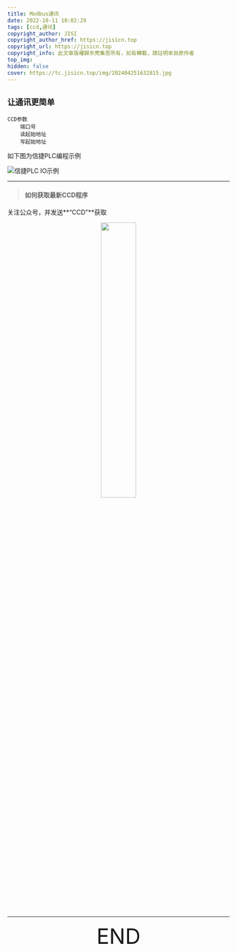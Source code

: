 ```yaml
---
title: Modbus通讯
date: 2022-10-11 10:02:29
tags: [ccd,通讯]
copyright_author: JISI
copyright_author_href: https://jisicn.top
copyright_url: https://jisicn.top
copyright_info: 此文章版權歸东莞集思所有，如有轉載，請註明來自原作者
top_img: 
hidden: false
cover: https://tc.jisicn.top/img/202404251632815.jpg
---
```


## `让通讯更简单`

```
CCD参数
	端口号
	读起始地址
	写起始地址
```


如下图为信捷PLC编程示例

![信捷PLC IO示例](https://tc.jisicn.top/img/202404251632858.png)

---

> #### 如何获取最新CCD程序

关注公众号，并发送**“CCD”**获取

<div align="center">
    <img src="https://tc.jisicn.top/img/202404251607047.png" width="40%" height="40%"></img>
</div>


------

<div align='center' ><font size='50'>END</font></div>